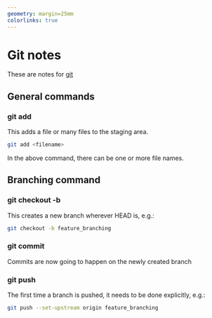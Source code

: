 ```yaml
---
geometry: margin=25mm
colorlinks: true
---
```


# Git notes

These are notes for [git](https://git-scm.com/)

## General commands

### git add

This adds a file or many files to the staging area.

```sh
git add <filename>
```

In the above command, there can be one or more file names.

## Branching command

### git checkout -b

This creates a new branch wherever HEAD is, e.g.:

```sh
git checkout -b feature_branching
```

### git commit

Commits are now going to happen on the newly created branch

### git push

The first time a branch is pushed, it needs to be done explicitly, e.g.:

```sh
git push --set-upstream origin feature_branching
```
